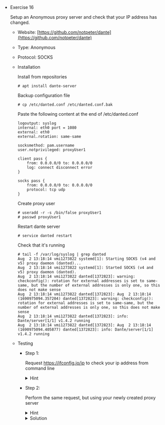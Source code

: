 - Exercise 16

  Setup an Anonymous proxy server and check that your IP address has changed.
  
  - Website: [https://github.com/notpeter/dante](https://github.com/notpeter/dante)
  - Type: Anonymous
  - Protocol: SOCKS
  - Installation
  
    Install from repositories
    
    ```shell
    # apt install dante-server
    ```
    
    Backup configuration file
    
    ```
    # cp /etc/danted.conf /etc/danted.conf.bak
    ```
    
    Paste the following content at the end of /etc/danted.conf
    
    ```
    logoutput: syslog
    internal: eth0 port = 1080
    external: eth0
    external.rotation: same-same
    
    socksmethod: pam.username
    user.notprivileged: proxyUser1
    
    client pass {
        from: 0.0.0.0/0 to: 0.0.0.0/0
        log: connect disconnect error
    }
    
    socks pass {
        from: 0.0.0.0/0 to: 0.0.0.0/0
        protocol: tcp udp
    }
    ```
    
    Create proxy user
    
    ```
    # useradd -r -s /bin/false proxyUser1
    # passwd proxyUser1
    ```
    
    Restart dante server
    
    ```
    # service danted restart
    ```
    
    Check that it's running
    
    ```
    # tail -f /var/log/syslog | grep danted
    Aug  2 13:18:14 vmi1273822 systemd[1]: Starting SOCKS (v4 and v5) proxy daemon (danted)...
    Aug  2 13:18:14 vmi1273822 systemd[1]: Started SOCKS (v4 and v5) proxy daemon (danted).
    Aug  2 13:18:14 vmi1273822 danted[1372823]: warning: checkconfig(): rotation for external addresses is set to same-same, but the number of external addresses is only one, so this does not make sense
    Aug  2 13:18:14 vmi1273822 danted[1372823]: Aug  2 13:18:14 (1690975094.357204) danted[1372823]: warning: checkconfig(): rotation for external addresses is set to same-same, but the number of external addresses is only one, so this does not make sense
    Aug  2 13:18:14 vmi1273822 danted[1372823]: info: Dante/server[1/1] v1.4.2 running
    Aug  2 13:18:14 vmi1273822 danted[1372823]: Aug  2 13:18:14 (1690975094.405877) danted[1372823]: info: Dante/server[1/1] v1.4.2 running
    ```
    
  - Testing
    
    - Step 1: 
      
      Request https://ifconfig.io/ip to check your ip address from command line
      
      <details>
      <summary>Hint</summary>
  
      You can use cURL command to request the URL
  
      ```
      # curl https://ifconfig.io/ip
      87.125.70.79
      ```
      </details>
  
    - Step 2:

      Perform the same request, but using your newly created proxy server
      
      <details>
      <summary>Hint</summary>
  
      To route your request through a proxy with cURL, you can use the following parameter
      
      ```
      -x socks5h://<proxyUser>:<proxyUserPassword>@<proxy_ip>:<proxy_port>
      ```
      </details>
      
      <details>
      <summary>Solution</summary>
      
      ```
      # curl -x socks5h://<proxyUser1>:<proxyUser1_password>@<proxy_ip>:1080 https://ifconfig.io/ip
      109.123.249.205
      ```
      </details>
  
